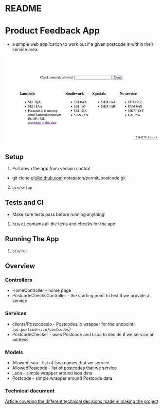 # README

# Product Feedback App 

- a simple web application to work out if a given postcode is within their service area.

![](docs/PermitPostcode.png)

## Setup

1. Pull down the app from version control
  - git clone git@github.com:notapatch/permit_postcode.git
2. `bin/setup`

## Tests and CI
 - Make sure tests pass before running anything!
1. `bin/ci` contains all the tests and checks for the app


## Running The App

1. `bin/run`


## Overview

### Controllers
- HomeController - home page
- PostcodeChecksController - the starting point to test if we provide a service 

### Services
- clients/PostcodesIo - Postcodes.io wrapper for the endpoint: `api.postcodes.io/postcodes/`
- PostcodeChecker - uses Postcode and Lsoa to decide if we service an address

### Models
- AllowedLsoa - list of lsoa names that we service
- AllowedPostcode - list of postcodes that we service
- Lsoa - simple wrapper around lsoa data
- Postcode - simple wrapper around Postcode data

### Technical document

[Article covering the different technical decisions made in making the project](docs/technical_decisions.md)